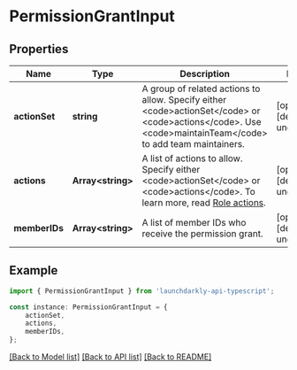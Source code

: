 # PermissionGrantInput


## Properties

Name | Type | Description | Notes
------------ | ------------- | ------------- | -------------
**actionSet** | **string** | A group of related actions to allow. Specify either &lt;code&gt;actionSet&lt;/code&gt; or &lt;code&gt;actions&lt;/code&gt;. Use &lt;code&gt;maintainTeam&lt;/code&gt; to add team maintainers. | [optional] [default to undefined]
**actions** | **Array&lt;string&gt;** | A list of actions to allow. Specify either &lt;code&gt;actionSet&lt;/code&gt; or &lt;code&gt;actions&lt;/code&gt;. To learn more, read [Role actions](https://launchdarkly.com/docs/ld-docs/home/account/role-actions). | [optional] [default to undefined]
**memberIDs** | **Array&lt;string&gt;** | A list of member IDs who receive the permission grant. | [optional] [default to undefined]

## Example

```typescript
import { PermissionGrantInput } from 'launchdarkly-api-typescript';

const instance: PermissionGrantInput = {
    actionSet,
    actions,
    memberIDs,
};
```

[[Back to Model list]](../README.md#documentation-for-models) [[Back to API list]](../README.md#documentation-for-api-endpoints) [[Back to README]](../README.md)
